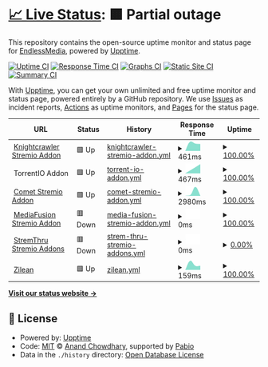 # [📈 Live Status](https://EndlessMedia-Cluster.github.io/status): <!--live status--> **🟧 Partial outage**

This repository contains the open-source uptime monitor and status page for [EndlessMedia](https://EndlessMedia-Cluster.github.io/status), powered by [Upptime](https://github.com/upptime/upptime).

[![Uptime CI](https://github.com/EndlessMedia-Cluster/status/workflows/Uptime%20CI/badge.svg)](https://github.com/EndlessMedia-Cluster/status/actions?query=workflow%3A%22Uptime+CI%22)
[![Response Time CI](https://github.com/EndlessMedia-Cluster/status/workflows/Response%20Time%20CI/badge.svg)](https://github.com/EndlessMedia-Cluster/status/actions?query=workflow%3A%22Response+Time+CI%22)
[![Graphs CI](https://github.com/EndlessMedia-Cluster/status/workflows/Graphs%20CI/badge.svg)](https://github.com/EndlessMedia-Cluster/status/actions?query=workflow%3A%22Graphs+CI%22)
[![Static Site CI](https://github.com/EndlessMedia-Cluster/status/workflows/Static%20Site%20CI/badge.svg)](https://github.com/EndlessMedia-Cluster/status/actions?query=workflow%3A%22Static+Site+CI%22)
[![Summary CI](https://github.com/EndlessMedia-Cluster/status/workflows/Summary%20CI/badge.svg)](https://github.com/EndlessMedia-Cluster/status/actions?query=workflow%3A%22Summary+CI%22)

With [Upptime](https://upptime.js.org), you can get your own unlimited and free uptime monitor and status page, powered entirely by a GitHub repository. We use [Issues](https://github.com/EndlessMedia-Cluster/status/issues) as incident reports, [Actions](https://github.com/EndlessMedia-Cluster/status/actions) as uptime monitors, and [Pages](https://EndlessMedia-Cluster.github.io/status) for the status page.

<!--start: status pages-->
<!-- This summary is generated by Upptime (https://github.com/upptime/upptime) -->
<!-- Do not edit this manually, your changes will be overwritten -->
<!-- prettier-ignore -->
| URL | Status | History | Response Time | Uptime |
| --- | ------ | ------- | ------------- | ------ |
| <img alt="" src="https://icons.duckduckgo.com/ip3/knightcrawler.elfhosted.com.ico" height="13"> [Knightcrawler Stremio Addon](https://knightcrawler.elfhosted.com/stream/movie/tt0023694.json) | 🟩 Up | [knightcrawler-stremio-addon.yml](https://github.com/EndlessMedia-Cluster/status/commits/HEAD/history/knightcrawler-stremio-addon.yml) | <details><summary><img alt="Response time graph" src="./graphs/knightcrawler-stremio-addon/response-time-week.png" height="20"> 461ms</summary><br><a href="https://status.endlessmedia.me/history/knightcrawler-stremio-addon"><img alt="Response time 461" src="https://img.shields.io/endpoint?url=https%3A%2F%2Fraw.githubusercontent.com%2FEndlessMedia-Cluster%2Fstatus%2FHEAD%2Fapi%2Fknightcrawler-stremio-addon%2Fresponse-time.json"></a><br><a href="https://status.endlessmedia.me/history/knightcrawler-stremio-addon"><img alt="24-hour response time 461" src="https://img.shields.io/endpoint?url=https%3A%2F%2Fraw.githubusercontent.com%2FEndlessMedia-Cluster%2Fstatus%2FHEAD%2Fapi%2Fknightcrawler-stremio-addon%2Fresponse-time-day.json"></a><br><a href="https://status.endlessmedia.me/history/knightcrawler-stremio-addon"><img alt="7-day response time 461" src="https://img.shields.io/endpoint?url=https%3A%2F%2Fraw.githubusercontent.com%2FEndlessMedia-Cluster%2Fstatus%2FHEAD%2Fapi%2Fknightcrawler-stremio-addon%2Fresponse-time-week.json"></a><br><a href="https://status.endlessmedia.me/history/knightcrawler-stremio-addon"><img alt="30-day response time 461" src="https://img.shields.io/endpoint?url=https%3A%2F%2Fraw.githubusercontent.com%2FEndlessMedia-Cluster%2Fstatus%2FHEAD%2Fapi%2Fknightcrawler-stremio-addon%2Fresponse-time-month.json"></a><br><a href="https://status.endlessmedia.me/history/knightcrawler-stremio-addon"><img alt="1-year response time 461" src="https://img.shields.io/endpoint?url=https%3A%2F%2Fraw.githubusercontent.com%2FEndlessMedia-Cluster%2Fstatus%2FHEAD%2Fapi%2Fknightcrawler-stremio-addon%2Fresponse-time-year.json"></a></details> | <details><summary><a href="https://status.endlessmedia.me/history/knightcrawler-stremio-addon">100.00%</a></summary><a href="https://status.endlessmedia.me/history/knightcrawler-stremio-addon"><img alt="All-time uptime 100.00%" src="https://img.shields.io/endpoint?url=https%3A%2F%2Fraw.githubusercontent.com%2FEndlessMedia-Cluster%2Fstatus%2FHEAD%2Fapi%2Fknightcrawler-stremio-addon%2Fuptime.json"></a><br><a href="https://status.endlessmedia.me/history/knightcrawler-stremio-addon"><img alt="24-hour uptime 100.00%" src="https://img.shields.io/endpoint?url=https%3A%2F%2Fraw.githubusercontent.com%2FEndlessMedia-Cluster%2Fstatus%2FHEAD%2Fapi%2Fknightcrawler-stremio-addon%2Fuptime-day.json"></a><br><a href="https://status.endlessmedia.me/history/knightcrawler-stremio-addon"><img alt="7-day uptime 100.00%" src="https://img.shields.io/endpoint?url=https%3A%2F%2Fraw.githubusercontent.com%2FEndlessMedia-Cluster%2Fstatus%2FHEAD%2Fapi%2Fknightcrawler-stremio-addon%2Fuptime-week.json"></a><br><a href="https://status.endlessmedia.me/history/knightcrawler-stremio-addon"><img alt="30-day uptime 100.00%" src="https://img.shields.io/endpoint?url=https%3A%2F%2Fraw.githubusercontent.com%2FEndlessMedia-Cluster%2Fstatus%2FHEAD%2Fapi%2Fknightcrawler-stremio-addon%2Fuptime-month.json"></a><br><a href="https://status.endlessmedia.me/history/knightcrawler-stremio-addon"><img alt="1-year uptime 100.00%" src="https://img.shields.io/endpoint?url=https%3A%2F%2Fraw.githubusercontent.com%2FEndlessMedia-Cluster%2Fstatus%2FHEAD%2Fapi%2Fknightcrawler-stremio-addon%2Fuptime-year.json"></a></details>
| <img alt="" src="https://icons.duckduckgo.com/ip3/torrentio.strem.fun.ico" height="13"> TorrentIO Addon | 🟩 Up | [torrent-io-addon.yml](https://github.com/EndlessMedia-Cluster/status/commits/HEAD/history/torrent-io-addon.yml) | <details><summary><img alt="Response time graph" src="./graphs/torrent-io-addon/response-time-week.png" height="20"> 467ms</summary><br><a href="https://status.endlessmedia.me/history/torrent-io-addon"><img alt="Response time 467" src="https://img.shields.io/endpoint?url=https%3A%2F%2Fraw.githubusercontent.com%2FEndlessMedia-Cluster%2Fstatus%2FHEAD%2Fapi%2Ftorrent-io-addon%2Fresponse-time.json"></a><br><a href="https://status.endlessmedia.me/history/torrent-io-addon"><img alt="24-hour response time 467" src="https://img.shields.io/endpoint?url=https%3A%2F%2Fraw.githubusercontent.com%2FEndlessMedia-Cluster%2Fstatus%2FHEAD%2Fapi%2Ftorrent-io-addon%2Fresponse-time-day.json"></a><br><a href="https://status.endlessmedia.me/history/torrent-io-addon"><img alt="7-day response time 467" src="https://img.shields.io/endpoint?url=https%3A%2F%2Fraw.githubusercontent.com%2FEndlessMedia-Cluster%2Fstatus%2FHEAD%2Fapi%2Ftorrent-io-addon%2Fresponse-time-week.json"></a><br><a href="https://status.endlessmedia.me/history/torrent-io-addon"><img alt="30-day response time 467" src="https://img.shields.io/endpoint?url=https%3A%2F%2Fraw.githubusercontent.com%2FEndlessMedia-Cluster%2Fstatus%2FHEAD%2Fapi%2Ftorrent-io-addon%2Fresponse-time-month.json"></a><br><a href="https://status.endlessmedia.me/history/torrent-io-addon"><img alt="1-year response time 467" src="https://img.shields.io/endpoint?url=https%3A%2F%2Fraw.githubusercontent.com%2FEndlessMedia-Cluster%2Fstatus%2FHEAD%2Fapi%2Ftorrent-io-addon%2Fresponse-time-year.json"></a></details> | <details><summary><a href="https://status.endlessmedia.me/history/torrent-io-addon">100.00%</a></summary><a href="https://status.endlessmedia.me/history/torrent-io-addon"><img alt="All-time uptime 100.00%" src="https://img.shields.io/endpoint?url=https%3A%2F%2Fraw.githubusercontent.com%2FEndlessMedia-Cluster%2Fstatus%2FHEAD%2Fapi%2Ftorrent-io-addon%2Fuptime.json"></a><br><a href="https://status.endlessmedia.me/history/torrent-io-addon"><img alt="24-hour uptime 100.00%" src="https://img.shields.io/endpoint?url=https%3A%2F%2Fraw.githubusercontent.com%2FEndlessMedia-Cluster%2Fstatus%2FHEAD%2Fapi%2Ftorrent-io-addon%2Fuptime-day.json"></a><br><a href="https://status.endlessmedia.me/history/torrent-io-addon"><img alt="7-day uptime 100.00%" src="https://img.shields.io/endpoint?url=https%3A%2F%2Fraw.githubusercontent.com%2FEndlessMedia-Cluster%2Fstatus%2FHEAD%2Fapi%2Ftorrent-io-addon%2Fuptime-week.json"></a><br><a href="https://status.endlessmedia.me/history/torrent-io-addon"><img alt="30-day uptime 100.00%" src="https://img.shields.io/endpoint?url=https%3A%2F%2Fraw.githubusercontent.com%2FEndlessMedia-Cluster%2Fstatus%2FHEAD%2Fapi%2Ftorrent-io-addon%2Fuptime-month.json"></a><br><a href="https://status.endlessmedia.me/history/torrent-io-addon"><img alt="1-year uptime 100.00%" src="https://img.shields.io/endpoint?url=https%3A%2F%2Fraw.githubusercontent.com%2FEndlessMedia-Cluster%2Fstatus%2FHEAD%2Fapi%2Ftorrent-io-addon%2Fuptime-year.json"></a></details>
| <img alt="" src="https://icons.duckduckgo.com/ip3/comet.endlessmedia.me.ico" height="13"> [Comet Stremio Addon](https://comet.endlessmedia.me) | 🟩 Up | [comet-stremio-addon.yml](https://github.com/EndlessMedia-Cluster/status/commits/HEAD/history/comet-stremio-addon.yml) | <details><summary><img alt="Response time graph" src="./graphs/comet-stremio-addon/response-time-week.png" height="20"> 2980ms</summary><br><a href="https://status.endlessmedia.me/history/comet-stremio-addon"><img alt="Response time 2980" src="https://img.shields.io/endpoint?url=https%3A%2F%2Fraw.githubusercontent.com%2FEndlessMedia-Cluster%2Fstatus%2FHEAD%2Fapi%2Fcomet-stremio-addon%2Fresponse-time.json"></a><br><a href="https://status.endlessmedia.me/history/comet-stremio-addon"><img alt="24-hour response time 2980" src="https://img.shields.io/endpoint?url=https%3A%2F%2Fraw.githubusercontent.com%2FEndlessMedia-Cluster%2Fstatus%2FHEAD%2Fapi%2Fcomet-stremio-addon%2Fresponse-time-day.json"></a><br><a href="https://status.endlessmedia.me/history/comet-stremio-addon"><img alt="7-day response time 2980" src="https://img.shields.io/endpoint?url=https%3A%2F%2Fraw.githubusercontent.com%2FEndlessMedia-Cluster%2Fstatus%2FHEAD%2Fapi%2Fcomet-stremio-addon%2Fresponse-time-week.json"></a><br><a href="https://status.endlessmedia.me/history/comet-stremio-addon"><img alt="30-day response time 2980" src="https://img.shields.io/endpoint?url=https%3A%2F%2Fraw.githubusercontent.com%2FEndlessMedia-Cluster%2Fstatus%2FHEAD%2Fapi%2Fcomet-stremio-addon%2Fresponse-time-month.json"></a><br><a href="https://status.endlessmedia.me/history/comet-stremio-addon"><img alt="1-year response time 2980" src="https://img.shields.io/endpoint?url=https%3A%2F%2Fraw.githubusercontent.com%2FEndlessMedia-Cluster%2Fstatus%2FHEAD%2Fapi%2Fcomet-stremio-addon%2Fresponse-time-year.json"></a></details> | <details><summary><a href="https://status.endlessmedia.me/history/comet-stremio-addon">100.00%</a></summary><a href="https://status.endlessmedia.me/history/comet-stremio-addon"><img alt="All-time uptime 100.00%" src="https://img.shields.io/endpoint?url=https%3A%2F%2Fraw.githubusercontent.com%2FEndlessMedia-Cluster%2Fstatus%2FHEAD%2Fapi%2Fcomet-stremio-addon%2Fuptime.json"></a><br><a href="https://status.endlessmedia.me/history/comet-stremio-addon"><img alt="24-hour uptime 100.00%" src="https://img.shields.io/endpoint?url=https%3A%2F%2Fraw.githubusercontent.com%2FEndlessMedia-Cluster%2Fstatus%2FHEAD%2Fapi%2Fcomet-stremio-addon%2Fuptime-day.json"></a><br><a href="https://status.endlessmedia.me/history/comet-stremio-addon"><img alt="7-day uptime 100.00%" src="https://img.shields.io/endpoint?url=https%3A%2F%2Fraw.githubusercontent.com%2FEndlessMedia-Cluster%2Fstatus%2FHEAD%2Fapi%2Fcomet-stremio-addon%2Fuptime-week.json"></a><br><a href="https://status.endlessmedia.me/history/comet-stremio-addon"><img alt="30-day uptime 100.00%" src="https://img.shields.io/endpoint?url=https%3A%2F%2Fraw.githubusercontent.com%2FEndlessMedia-Cluster%2Fstatus%2FHEAD%2Fapi%2Fcomet-stremio-addon%2Fuptime-month.json"></a><br><a href="https://status.endlessmedia.me/history/comet-stremio-addon"><img alt="1-year uptime 100.00%" src="https://img.shields.io/endpoint?url=https%3A%2F%2Fraw.githubusercontent.com%2FEndlessMedia-Cluster%2Fstatus%2FHEAD%2Fapi%2Fcomet-stremio-addon%2Fuptime-year.json"></a></details>
| <img alt="" src="https://icons.duckduckgo.com/ip3/mediafusion.endlessmedia.me.ico" height="13"> [MediaFusion Stremio Addon](https://mediafusion.endlessmedia.me/health) | 🟥 Down | [media-fusion-stremio-addon.yml](https://github.com/EndlessMedia-Cluster/status/commits/HEAD/history/media-fusion-stremio-addon.yml) | <details><summary><img alt="Response time graph" src="./graphs/media-fusion-stremio-addon/response-time-week.png" height="20"> 0ms</summary><br><a href="https://status.endlessmedia.me/history/media-fusion-stremio-addon"><img alt="Response time 0" src="https://img.shields.io/endpoint?url=https%3A%2F%2Fraw.githubusercontent.com%2FEndlessMedia-Cluster%2Fstatus%2FHEAD%2Fapi%2Fmedia-fusion-stremio-addon%2Fresponse-time.json"></a><br><a href="https://status.endlessmedia.me/history/media-fusion-stremio-addon"><img alt="24-hour response time 0" src="https://img.shields.io/endpoint?url=https%3A%2F%2Fraw.githubusercontent.com%2FEndlessMedia-Cluster%2Fstatus%2FHEAD%2Fapi%2Fmedia-fusion-stremio-addon%2Fresponse-time-day.json"></a><br><a href="https://status.endlessmedia.me/history/media-fusion-stremio-addon"><img alt="7-day response time 0" src="https://img.shields.io/endpoint?url=https%3A%2F%2Fraw.githubusercontent.com%2FEndlessMedia-Cluster%2Fstatus%2FHEAD%2Fapi%2Fmedia-fusion-stremio-addon%2Fresponse-time-week.json"></a><br><a href="https://status.endlessmedia.me/history/media-fusion-stremio-addon"><img alt="30-day response time 0" src="https://img.shields.io/endpoint?url=https%3A%2F%2Fraw.githubusercontent.com%2FEndlessMedia-Cluster%2Fstatus%2FHEAD%2Fapi%2Fmedia-fusion-stremio-addon%2Fresponse-time-month.json"></a><br><a href="https://status.endlessmedia.me/history/media-fusion-stremio-addon"><img alt="1-year response time 0" src="https://img.shields.io/endpoint?url=https%3A%2F%2Fraw.githubusercontent.com%2FEndlessMedia-Cluster%2Fstatus%2FHEAD%2Fapi%2Fmedia-fusion-stremio-addon%2Fresponse-time-year.json"></a></details> | <details><summary><a href="https://status.endlessmedia.me/history/media-fusion-stremio-addon">100.00%</a></summary><a href="https://status.endlessmedia.me/history/media-fusion-stremio-addon"><img alt="All-time uptime 100.00%" src="https://img.shields.io/endpoint?url=https%3A%2F%2Fraw.githubusercontent.com%2FEndlessMedia-Cluster%2Fstatus%2FHEAD%2Fapi%2Fmedia-fusion-stremio-addon%2Fuptime.json"></a><br><a href="https://status.endlessmedia.me/history/media-fusion-stremio-addon"><img alt="24-hour uptime 100.00%" src="https://img.shields.io/endpoint?url=https%3A%2F%2Fraw.githubusercontent.com%2FEndlessMedia-Cluster%2Fstatus%2FHEAD%2Fapi%2Fmedia-fusion-stremio-addon%2Fuptime-day.json"></a><br><a href="https://status.endlessmedia.me/history/media-fusion-stremio-addon"><img alt="7-day uptime 100.00%" src="https://img.shields.io/endpoint?url=https%3A%2F%2Fraw.githubusercontent.com%2FEndlessMedia-Cluster%2Fstatus%2FHEAD%2Fapi%2Fmedia-fusion-stremio-addon%2Fuptime-week.json"></a><br><a href="https://status.endlessmedia.me/history/media-fusion-stremio-addon"><img alt="30-day uptime 100.00%" src="https://img.shields.io/endpoint?url=https%3A%2F%2Fraw.githubusercontent.com%2FEndlessMedia-Cluster%2Fstatus%2FHEAD%2Fapi%2Fmedia-fusion-stremio-addon%2Fuptime-month.json"></a><br><a href="https://status.endlessmedia.me/history/media-fusion-stremio-addon"><img alt="1-year uptime 100.00%" src="https://img.shields.io/endpoint?url=https%3A%2F%2Fraw.githubusercontent.com%2FEndlessMedia-Cluster%2Fstatus%2FHEAD%2Fapi%2Fmedia-fusion-stremio-addon%2Fuptime-year.json"></a></details>
| <img alt="" src="https://icons.duckduckgo.com/ip3/streamthru.endlessmedia.me.ico" height="13"> [StremThru Stremio Addons](https://streamthru.endlessmedia.me) | 🟥 Down | [strem-thru-stremio-addons.yml](https://github.com/EndlessMedia-Cluster/status/commits/HEAD/history/strem-thru-stremio-addons.yml) | <details><summary><img alt="Response time graph" src="./graphs/strem-thru-stremio-addons/response-time-week.png" height="20"> 0ms</summary><br><a href="https://status.endlessmedia.me/history/strem-thru-stremio-addons"><img alt="Response time 0" src="https://img.shields.io/endpoint?url=https%3A%2F%2Fraw.githubusercontent.com%2FEndlessMedia-Cluster%2Fstatus%2FHEAD%2Fapi%2Fstrem-thru-stremio-addons%2Fresponse-time.json"></a><br><a href="https://status.endlessmedia.me/history/strem-thru-stremio-addons"><img alt="24-hour response time 0" src="https://img.shields.io/endpoint?url=https%3A%2F%2Fraw.githubusercontent.com%2FEndlessMedia-Cluster%2Fstatus%2FHEAD%2Fapi%2Fstrem-thru-stremio-addons%2Fresponse-time-day.json"></a><br><a href="https://status.endlessmedia.me/history/strem-thru-stremio-addons"><img alt="7-day response time 0" src="https://img.shields.io/endpoint?url=https%3A%2F%2Fraw.githubusercontent.com%2FEndlessMedia-Cluster%2Fstatus%2FHEAD%2Fapi%2Fstrem-thru-stremio-addons%2Fresponse-time-week.json"></a><br><a href="https://status.endlessmedia.me/history/strem-thru-stremio-addons"><img alt="30-day response time 0" src="https://img.shields.io/endpoint?url=https%3A%2F%2Fraw.githubusercontent.com%2FEndlessMedia-Cluster%2Fstatus%2FHEAD%2Fapi%2Fstrem-thru-stremio-addons%2Fresponse-time-month.json"></a><br><a href="https://status.endlessmedia.me/history/strem-thru-stremio-addons"><img alt="1-year response time 0" src="https://img.shields.io/endpoint?url=https%3A%2F%2Fraw.githubusercontent.com%2FEndlessMedia-Cluster%2Fstatus%2FHEAD%2Fapi%2Fstrem-thru-stremio-addons%2Fresponse-time-year.json"></a></details> | <details><summary><a href="https://status.endlessmedia.me/history/strem-thru-stremio-addons">0.00%</a></summary><a href="https://status.endlessmedia.me/history/strem-thru-stremio-addons"><img alt="All-time uptime 0.00%" src="https://img.shields.io/endpoint?url=https%3A%2F%2Fraw.githubusercontent.com%2FEndlessMedia-Cluster%2Fstatus%2FHEAD%2Fapi%2Fstrem-thru-stremio-addons%2Fuptime.json"></a><br><a href="https://status.endlessmedia.me/history/strem-thru-stremio-addons"><img alt="24-hour uptime 0.00%" src="https://img.shields.io/endpoint?url=https%3A%2F%2Fraw.githubusercontent.com%2FEndlessMedia-Cluster%2Fstatus%2FHEAD%2Fapi%2Fstrem-thru-stremio-addons%2Fuptime-day.json"></a><br><a href="https://status.endlessmedia.me/history/strem-thru-stremio-addons"><img alt="7-day uptime 0.00%" src="https://img.shields.io/endpoint?url=https%3A%2F%2Fraw.githubusercontent.com%2FEndlessMedia-Cluster%2Fstatus%2FHEAD%2Fapi%2Fstrem-thru-stremio-addons%2Fuptime-week.json"></a><br><a href="https://status.endlessmedia.me/history/strem-thru-stremio-addons"><img alt="30-day uptime 0.00%" src="https://img.shields.io/endpoint?url=https%3A%2F%2Fraw.githubusercontent.com%2FEndlessMedia-Cluster%2Fstatus%2FHEAD%2Fapi%2Fstrem-thru-stremio-addons%2Fuptime-month.json"></a><br><a href="https://status.endlessmedia.me/history/strem-thru-stremio-addons"><img alt="1-year uptime 0.00%" src="https://img.shields.io/endpoint?url=https%3A%2F%2Fraw.githubusercontent.com%2FEndlessMedia-Cluster%2Fstatus%2FHEAD%2Fapi%2Fstrem-thru-stremio-addons%2Fuptime-year.json"></a></details>
| <img alt="" src="https://icons.duckduckgo.com/ip3/zilean.endlessmedia.me.ico" height="13"> [Zilean](https://zilean.endlessmedia.me/healthchecks/ping) | 🟩 Up | [zilean.yml](https://github.com/EndlessMedia-Cluster/status/commits/HEAD/history/zilean.yml) | <details><summary><img alt="Response time graph" src="./graphs/zilean/response-time-week.png" height="20"> 159ms</summary><br><a href="https://status.endlessmedia.me/history/zilean"><img alt="Response time 159" src="https://img.shields.io/endpoint?url=https%3A%2F%2Fraw.githubusercontent.com%2FEndlessMedia-Cluster%2Fstatus%2FHEAD%2Fapi%2Fzilean%2Fresponse-time.json"></a><br><a href="https://status.endlessmedia.me/history/zilean"><img alt="24-hour response time 159" src="https://img.shields.io/endpoint?url=https%3A%2F%2Fraw.githubusercontent.com%2FEndlessMedia-Cluster%2Fstatus%2FHEAD%2Fapi%2Fzilean%2Fresponse-time-day.json"></a><br><a href="https://status.endlessmedia.me/history/zilean"><img alt="7-day response time 159" src="https://img.shields.io/endpoint?url=https%3A%2F%2Fraw.githubusercontent.com%2FEndlessMedia-Cluster%2Fstatus%2FHEAD%2Fapi%2Fzilean%2Fresponse-time-week.json"></a><br><a href="https://status.endlessmedia.me/history/zilean"><img alt="30-day response time 159" src="https://img.shields.io/endpoint?url=https%3A%2F%2Fraw.githubusercontent.com%2FEndlessMedia-Cluster%2Fstatus%2FHEAD%2Fapi%2Fzilean%2Fresponse-time-month.json"></a><br><a href="https://status.endlessmedia.me/history/zilean"><img alt="1-year response time 159" src="https://img.shields.io/endpoint?url=https%3A%2F%2Fraw.githubusercontent.com%2FEndlessMedia-Cluster%2Fstatus%2FHEAD%2Fapi%2Fzilean%2Fresponse-time-year.json"></a></details> | <details><summary><a href="https://status.endlessmedia.me/history/zilean">100.00%</a></summary><a href="https://status.endlessmedia.me/history/zilean"><img alt="All-time uptime 100.00%" src="https://img.shields.io/endpoint?url=https%3A%2F%2Fraw.githubusercontent.com%2FEndlessMedia-Cluster%2Fstatus%2FHEAD%2Fapi%2Fzilean%2Fuptime.json"></a><br><a href="https://status.endlessmedia.me/history/zilean"><img alt="24-hour uptime 100.00%" src="https://img.shields.io/endpoint?url=https%3A%2F%2Fraw.githubusercontent.com%2FEndlessMedia-Cluster%2Fstatus%2FHEAD%2Fapi%2Fzilean%2Fuptime-day.json"></a><br><a href="https://status.endlessmedia.me/history/zilean"><img alt="7-day uptime 100.00%" src="https://img.shields.io/endpoint?url=https%3A%2F%2Fraw.githubusercontent.com%2FEndlessMedia-Cluster%2Fstatus%2FHEAD%2Fapi%2Fzilean%2Fuptime-week.json"></a><br><a href="https://status.endlessmedia.me/history/zilean"><img alt="30-day uptime 100.00%" src="https://img.shields.io/endpoint?url=https%3A%2F%2Fraw.githubusercontent.com%2FEndlessMedia-Cluster%2Fstatus%2FHEAD%2Fapi%2Fzilean%2Fuptime-month.json"></a><br><a href="https://status.endlessmedia.me/history/zilean"><img alt="1-year uptime 100.00%" src="https://img.shields.io/endpoint?url=https%3A%2F%2Fraw.githubusercontent.com%2FEndlessMedia-Cluster%2Fstatus%2FHEAD%2Fapi%2Fzilean%2Fuptime-year.json"></a></details>

<!--end: status pages-->

[**Visit our status website →**](https://EndlessMedia-Cluster.github.io/status)

## 📄 License

- Powered by: [Upptime](https://github.com/upptime/upptime)
- Code: [MIT](./LICENSE) © [Anand Chowdhary](https://anandchowdhary.com), supported by [Pabio](https://pabio.com)
- Data in the `./history` directory: [Open Database License](https://opendatacommons.org/licenses/odbl/1-0/)
